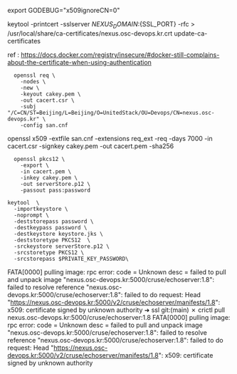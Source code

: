 export GODEBUG="x509ignoreCN=0"

keytool -printcert -sslserver ${NEXUS_DOMAIN}:${SSL_PORT} -rfc > /usr/local/share/ca-certificates/nexus.osc-devops.kr.crt
update-ca-certificates

ref : https://docs.docker.com/registry/insecure/#docker-still-complains-about-the-certificate-when-using-authentication


      openssl req \
        -nodes \
        -new \
        -keyout cakey.pem \
        -out cacert.csr \
        -subj "/C=CN/ST=Beijing/L=Beijing/O=UnitedStack/OU=Devops/CN=nexus.osc-devops.kr" \
        -config san.cnf

openssl x509 -extfile san.cnf -extensions req_ext -req -days 7000 -in cacert.csr -signkey cakey.pem -out cacert.pem -sha256

      openssl pkcs12 \
        -export \
        -in cacert.pem \
        -inkey cakey.pem \
        -out serverStore.p12 \
        -passout pass:password
        
    keytool  \
      -importkeystore \
      -noprompt \
      -deststorepass password \
      -destkeypass password \
      -destkeystore keystore.jks \
      -deststoretype PKCS12  \
      -srckeystore serverStore.p12 \
      -srcstoretype PKCS12 \
      -srcstorepass $PRIVATE_KEY_PASSWORD\


FATA[0000] pulling image: rpc error: code = Unknown desc = failed to pull and unpack image "nexus.osc-devops.kr:5000/cruse/echoserver:1.8": failed to resolve reference "nexus.osc-devops.kr:5000/cruse/echoserver:1.8": failed to do request: Head "https://nexus.osc-devops.kr:5000/v2/cruse/echoserver/manifests/1.8": x509: certificate signed by unknown authority 
➜  ssl git:(main) ✗ crictl pull nexus.osc-devops.kr:5000/cruse/echoserver:1.8
FATA[0000] pulling image: rpc error: code = Unknown desc = failed to pull and unpack image "nexus.osc-devops.kr:5000/cruse/echoserver:1.8": failed to resolve reference "nexus.osc-devops.kr:5000/cruse/echoserver:1.8": failed to do request: Head "https://nexus.osc-devops.kr:5000/v2/cruse/echoserver/manifests/1.8": x509: certificate signed by unknown authority 
